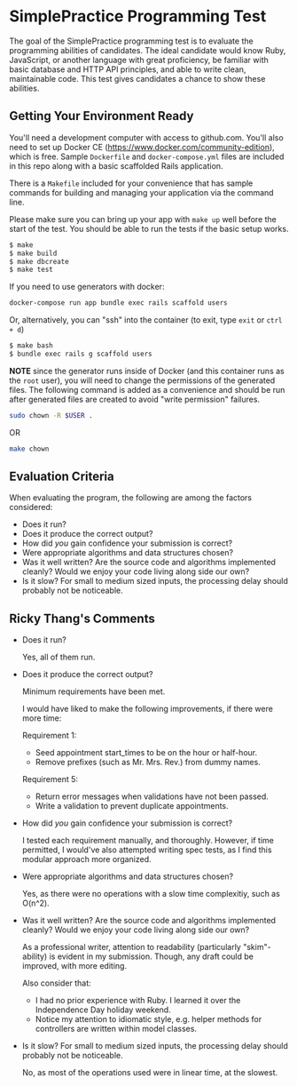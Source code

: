 SimplePractice Programming Test
=======================

The goal of the SimplePractice programming test is to evaluate the programming abilities
of candidates. The ideal candidate would know Ruby, JavaScript, or another language with
great proficiency, be familiar with basic database and HTTP API principles, and able to
write clean, maintainable code. This test gives candidates a chance to show these
abilities.

Getting Your Environment Ready
------------------------------

You'll need a development computer with access to github.com. You'll also need to set up
Docker CE (https://www.docker.com/community-edition), which is free. Sample `Dockerfile`
and `docker-compose.yml` files are included in this repo along with a basic scaffolded
Rails application.

There is a `Makefile` included for your convenience that has sample commands for building
and managing your application via the command line.

Please make sure you can bring up your app with `make up` well before the start of the
test. You should be able to run the tests if the basic setup works.

```bash
$ make
$ make build
$ make dbcreate
$ make test
```

If you need to use generators with docker:

```bash
docker-compose run app bundle exec rails scaffold users
```

Or, alternatively, you can "ssh" into the container (to exit, type `exit` or `ctrl + d`)

```bash
$ make bash
$ bundle exec rails g scaffold users
```

**NOTE** since the generator runs inside of Docker (and this container runs as
the `root` user), you will need to change the permissions of the generated
files. The following command is added as a convenience and should be run after
generated files are created to avoid "write permission" failures.

```bash
sudo chown -R $USER .
```

OR

```bash
make chown
```

Evaluation Criteria
-------------------

When evaluating the program, the following are among the factors considered:

 * Does it run?
 * Does it produce the correct output?
 * How did _you_ gain confidence your submission is correct?
 * Were appropriate algorithms and data structures chosen?
 * Was it well written? Are the source code and algorithms implemented cleanly?
   Would we enjoy your code living along side our own?
 * Is it slow? For small to medium sized inputs, the processing delay should
   probably not be noticeable.
   
   
Ricky Thang's Comments
----------------------

 * Does it run?

   Yes, all of them run.

 * Does it produce the correct output?

   Minimum requirements have been met.

   I would have liked to make the following improvements, if there were more time:

   Requirement 1:
   - Seed appointment start_times to be on the hour or half-hour.
   - Remove prefixes (such as Mr. Mrs. Rev.) from dummy names.

   Requirement 5:
    - Return error messages when validations have not been passed.
    - Write a validation to prevent duplicate appointments.

 * How did _you_ gain confidence your submission is correct?

   I tested each requirement manually, and thoroughly.
   However, if time permitted, I would've also attempted writing spec tests, as I find this modular approach more organized.

 * Were appropriate algorithms and data structures chosen?

   Yes, as there were no operations with a slow time complexitiy, such as O(n^2).

 * Was it well written? Are the source code and algorithms implemented cleanly?
   Would we enjoy your code living along side our own?

   As a professional writer, attention to readability (particularly "skim"-ability) is evident in my submission. 
   Though, any draft could be improved, with more editing.
   
   Also consider that:
   - I had no prior experience with Ruby. I learned it over the Independence Day holiday weekend. 
   - Notice my attention to idiomatic style, e.g. helper methods for controllers are written within model classes.

 * Is it slow? For small to medium sized inputs, the processing delay should
   probably not be noticeable.
   
   No, as most of the operations used were in linear time, at the slowest.

